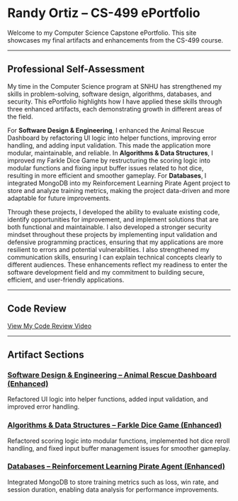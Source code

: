 # Randy Ortiz – CS-499 ePortfolio

Welcome to my Computer Science Capstone ePortfolio. This site showcases my final artifacts and enhancements from the CS-499 course.

---

## Professional Self-Assessment

My time in the Computer Science program at SNHU has strengthened my skills in problem-solving, software design, algorithms, databases, and security. This ePortfolio highlights how I have applied these skills through three enhanced artifacts, each demonstrating growth in different areas of the field.  

For **Software Design & Engineering**, I enhanced the Animal Rescue Dashboard by refactoring UI logic into helper functions, improving error handling, and adding input validation. This made the application more modular, maintainable, and reliable. In **Algorithms & Data Structures**, I improved my Farkle Dice Game by restructuring the scoring logic into modular functions and fixing input buffer issues related to hot dice, resulting in more efficient and smoother gameplay. For **Databases**, I integrated MongoDB into my Reinforcement Learning Pirate Agent project to store and analyze training metrics, making the project data-driven and more adaptable for future improvements.  

Through these projects, I developed the ability to evaluate existing code, identify opportunities for improvement, and implement solutions that are both functional and maintainable. I also developed a stronger security mindset throughout these projects by implementing input validation and defensive programming practices, ensuring that my applications are more resilient to errors and potential vulnerabilities. I also strengthened my communication skills, ensuring I can explain technical concepts clearly to different audiences. These enhancements reflect my readiness to enter the software development field and my commitment to building secure, efficient, and user-friendly applications.  

---

## Code Review

[View My Code Review Video](https://drive.google.com/file/d/1ukBOgfpPEcaF-qPUiikywnUlCqqw6436/view?usp=drive_link)

---

## Artifact Sections

### [Software Design & Engineering – Animal Rescue Dashboard (Enhanced)](SoftwareDesign_AnimalRescueDashboard/)
Refactored UI logic into helper functions, added input validation, and improved error handling.

### [Algorithms & Data Structures – Farkle Dice Game (Enhanced)](FarkleGame_Enhanced/)
Refactored scoring logic into modular functions, implemented hot dice reroll handling, and fixed input buffer management issues for smoother gameplay.

### [Databases – Reinforcement Learning Pirate Agent (Enhanced)](PirateAgent_Enhanced/)
Integrated MongoDB to store training metrics such as loss, win rate, and session duration, enabling data analysis for performance improvements.
